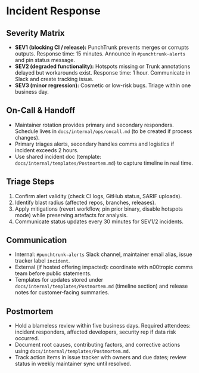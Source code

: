 # Incident Response

## Severity Matrix

- **SEV1 (blocking CI / release):** PunchTrunk prevents merges or corrupts outputs. Response time: 15 minutes. Announce in `#punchtrunk-alerts` and pin status message.
- **SEV2 (degraded functionality):** Hotspots missing or Trunk annotations delayed but workarounds exist. Response time: 1 hour. Communicate in Slack and create tracking issue.
- **SEV3 (minor regression):** Cosmetic or low-risk bugs. Triage within one business day.

## On-Call & Handoff

- Maintainer rotation provides primary and secondary responders. Schedule lives in `docs/internal/ops/oncall.md` (to be created if process changes).
- Primary triages alerts, secondary handles comms and logistics if incident exceeds 2 hours.
- Use shared incident doc (template: `docs/internal/templates/Postmortem.md`) to capture timeline in real time.

## Triage Steps

1. Confirm alert validity (check CI logs, GitHub status, SARIF uploads).
2. Identify blast radius (affected repos, branches, releases).
3. Apply mitigations (revert workflow, pin prior binary, disable hotspots mode) while preserving artefacts for analysis.
4. Communicate status updates every 30 minutes for SEV1/2 incidents.

## Communication

- Internal: `#punchtrunk-alerts` Slack channel, maintainer email alias, issue tracker label `incident`.
- External (if hosted offering impacted): coordinate with n00tropic comms team before public statements.
- Templates for updates stored under `docs/internal/templates/Postmortem.md` (timeline section) and release notes for customer-facing summaries.

## Postmortem

- Hold a blameless review within five business days. Required attendees: incident responders, affected developers, security rep if data risk occurred.
- Document root causes, contributing factors, and corrective actions using `docs/internal/templates/Postmortem.md`.
- Track action items in issue tracker with owners and due dates; review status in weekly maintainer sync until resolved.
